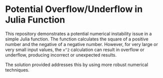# Potential Overflow/Underflow in Julia Function

This repository demonstrates a potential numerical instability issue in a simple Julia function.  The function calculates the square of a positive number and the negative of a negative number.  However, for very large or very small input values, the `x^2` calculation can result in overflow or underflow, producing incorrect or unexpected results.

The solution provided addresses this by using more robust numerical techniques.